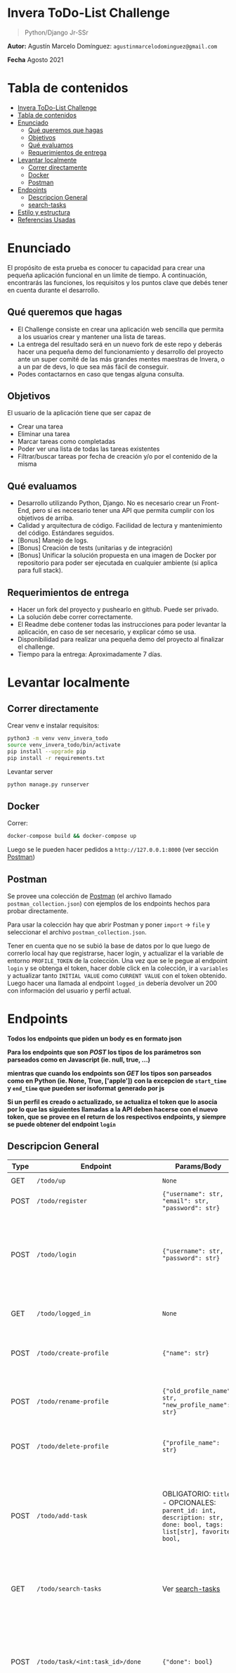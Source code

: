 # Invera ToDo-List Challenge
> Python/Django Jr-SSr

**Autor:** Agustín Marcelo Domínguez: `agustinmarcelodominguez@gmail.com`

**Fecha** Agosto 2021

# Tabla de contenidos

- [Invera ToDo-List Challenge](#invera-todo-list-challenge)
- [Tabla de contenidos](#tabla-de-contenidos)
- [Enunciado](#enunciado)
  - [Qué queremos que hagas](#qué-queremos-que-hagas)
  - [Objetivos](#objetivos)
  - [Qué evaluamos](#qué-evaluamos)
  - [Requerimientos de entrega](#requerimientos-de-entrega)
- [Levantar localmente](#levantar-localmente)
  - [Correr directamente](#correr-directamente)
  - [Docker](#docker)
  - [Postman](#postman)
- [Endpoints](#endpoints)
  - [Descripcion General](#descripcion-general)
  - [search-tasks](#search-tasks)
- [Estilo y estructura](#estilo-y-estructura)
- [Referencias Usadas](#referencias-usadas)

# Enunciado

El propósito de esta prueba es conocer tu capacidad para crear una pequeña aplicación funcional en un límite de tiempo. A continuación, encontrarás las funciones, los requisitos y los puntos clave que debés tener en cuenta durante el desarrollo.

## Qué queremos que hagas

- El Challenge consiste en crear una aplicación web sencilla que permita a los usuarios crear y mantener una lista de tareas.
- La entrega del resultado será en un nuevo fork de este repo y deberás hacer una pequeña demo del funcionamiento y desarrollo del proyecto ante un super comité de las más grandes mentes maestras de Invera, o a un par de devs, lo que sea más fácil de conseguir.
- Podes contactarnos en caso que tengas alguna consulta.

## Objetivos

El usuario de la aplicación tiene que ser capaz de

- Crear una tarea
- Eliminar una tarea
- Marcar tareas como completadas
- Poder ver una lista de todas las tareas existentes
- Filtrar/buscar tareas por fecha de creación y/o por el contenido de la misma

## Qué evaluamos

- Desarrollo utilizando Python, Django. No es necesario crear un Front-End, pero sí es necesario tener una API que permita cumplir con los objetivos de arriba.
- Calidad y arquitectura de código. Facilidad de lectura y mantenimiento del código. Estándares seguidos.
- [Bonus] Manejo de logs.
- [Bonus] Creación de tests (unitarias y de integración)
- [Bonus] Unificar la solución propuesta en una imagen de Docker por repositorio para poder ser ejecutada en cualquier ambiente (si aplica para full stack).

## Requerimientos de entrega

- Hacer un fork del proyecto y pushearlo en github. Puede ser privado.
- La solución debe correr correctamente.
- El Readme debe contener todas las instrucciones para poder levantar la aplicación, en caso de ser necesario, y explicar cómo se usa.
- Disponibilidad para realizar una pequeña demo del proyecto al finalizar el challenge.
- Tiempo para la entrega: Aproximadamente 7 días.

# Levantar localmente

## Correr directamente

Crear venv e instalar requisitos:

```bash
python3 -m venv venv_invera_todo
source venv_invera_todo/bin/activate
pip install --upgrade pip
pip install -r requirements.txt
```

Levantar server

```bash
python manage.py runserver
```

## Docker
Correr:

```bash
docker-compose build && docker-compose up
```

Luego se le pueden hacer pedidos a `http://127.0.0.1:8000` (ver sección [Postman](#postman))

## Postman

Se provee una colección de [Postman](https://www.postman.com/) (el archivo llamado `postman_collection.json`) con ejemplos de los endpoints hechos para probar directamente.

Para usar la colección hay que abrir Postman y poner `import` -> `file` y seleccionar el archivo `postman_collection.json`.

Tener en cuenta que no se subió la base de datos por lo que luego de correrlo local hay que registrarse, hacer login, y actualizar el la variable de entorno `PROFILE_TOKEN` de la colección.
Una vez que se le pegue al endpoint `login` y se obtenga el token, hacer doble click en la colección, ir a `variables` y actualizar tanto `INITIAL VALUE` como `CURRENT VALUE` con el token obtenido. Luego hacer una llamada al endpoint `logged_in` debería devolver un 200 con información del usuario y perfil actual.

# Endpoints

**Todos los endpoints que piden un body es en formato json**

**Para los endpoints que son *POST* los tipos de los parámetros son parseados como en Javascript (ie. null, true, ...)**

**mientras que cuando los endpoints son *GET* los tipos son parseados como en Python (ie. None, True, ['apple'])**
**con la excepcion de `start_time` y `end_time` que pueden ser isoformat generado por js**

**Si un perfil es creado o actualizado, se actualiza el token que lo asocia por lo que las siguientes llamadas**
**a la API deben hacerse con el nuevo token, que se provee en el return de los respectivos endpoints, y**
**siempre se puede obtener del endpoint `login`**

## Descripcion General

| Type | Endpoint                            | Params/Body                                                             | Return                                                                                    |
|------|-------------------------------------|-------------------------------------------------------------------------|-------------------------------------------------------------------------------------------|
| GET  | `/todo/up`                          | `None`                                                                  | `{"status": "ok"}`                                                                        |
| POST | `/todo/register`                    | `{"username": str, "email": str, "password": str}`                      | `{"status": "ok"}`                                                                        |
| POST | `/todo/login`                       | `{"username": str, "password": str}`                                    | `{"profiles": [{"name": str, "token": "ey..."}]}` Lista de perfiles con sus respectivos TOKEN para autenticar |
| GET  | `/todo/logged_in`                   | `None`                                                                  | `{"user": str, "profile": str}` si el token es aceptado                                  |
| POST | `/todo/create-profile`              | `{"name": str}`                                                         | `{"status": "ok", "result": {"name": str, "token": token}}`                               |
| POST | `/todo/rename-profile`              | `{"old_profile_name": str, "new_profile_name": str}`                    | `{"status": "ok", "result": {"name": str, "user": str, "token": token}}`                  |
| POST | `/todo/delete-profile`              | `{"profile_name": str}`                                                 | `{"status": "ok", "result": {"deleted": true}}`                                           |
| POST | `/todo/add-task`                    | OBLIGATORIO: `title` - OPCIONALES: `parent_id: int, description: str, done: bool, tags: list[str], favorite: bool,` | `{"status": "ok", "result": {"id": int, "parent_id": int, "title": str, "description": str, "done": bool, "favorite": bool, "created_at": datetime}}` |
| GET  | `/todo/search-tasks`                | Ver [search-tasks](#search-tasks) | `{"status": "ok", "result": {"amount": int, "tasks": [task...]}}`                         |
| POST | `/todo/task/<int:task_id>/done`     | `{"done": bool}`                                                        | `{"status": "ok", "result": {"id": int, "parent_id": int, "title": str, "description": str, "done": bool, "favorite": bool, "created_at": datetime}}` |
| POST | `/todo/task/<int:task_id>/update`   | Se pueden actualizar opcionalmente: `title: str, parent_id: int, description: str, done: bool, tags: list[str], favorite: bool` | `{"status": "ok", "result": {"id": int, "parent_id": int, "title": str, "description": str, "done": bool, "favorite": bool, "created_at": datetime}}` |
| POST | `/todo/task/<int:task_id>/delete`   | `None`                         | `{"status": "ok", "result": {"deleted": true}}`                                           |
| GET  | `/todo/task/<int:task_id>/children` | Mismos campos que `search-tasks` pero limitado a subtareas de task_id  | `{"status": "ok", "result": {"tasks": [task...]}}`                  |


## search-tasks

Como es una `GET Request` los argumentos de filtro se pasan como parámetros. Por ejemplo:

`/todo/search-tasks?search_sub_tree=True&done=False&parent_id=9&tags=["apple", "some"]`

Los posibles parametros (todos opcionales) que se le pueden pasar
son primero los campos basicos del modelo (con excepción de descripción):

 * `done : str` - Para filtrar las tareas completas o no
 * `title : str` - En este caso tiene que ser un match exacto
 * `parent_id : int` - El id de otra task, por lo que limita la búsqueda a las subtareas de esta (se puede hacer el mismo comportamiento con `/todo/task/<int:task_id>/children`)
 * `tags : list[str]` - Un filtro de OR inclusivo para las tareas que se crearon con esas tags.
 * `favorite : bool` - Filtra a tareas que exclusivamente fueron marcadas como favoritas (o no)

Luego hay unos argumentos especiales (no menos opcionales) para esta request que modifican la búsqueda. Estos son:

 * `start_time : datetime` - Se parsea con `iso8601` y filtra las tareas creadas despues de esta datetime
 * `end_time : datetime` - Se parsea con `iso8601` y filtra las tareas creadas antes de esta datetime
 * `page : int` - Por defecto existe una paginación con 50 tareas por pagina, por lo que si una búsqueda particular devuelve muchos elementos, se puede user este argumento para paginar
 * `search_sub_tree : bool` - Si este valor es falso (por defecto), la request filtrará solo por tareas sin madre (no devuelve subtareas)

# Estilo y estructura

Se siguió la estructura recomendada y default de los projectos de django, con estilos de PEP8 para el estilo de codigo
con ayuda de la herramienta `pycodestyle`

```bash
pycodestyle . --exclude=venv_*,**migrations**
```

# Referencias Usadas

 - [Usar tokens para autenticacion en Django](https://www.django-rest-framework.org/api-guide/authentication/#setting-the-authentication-scheme)
 - [Django default auth](https://docs.djangoproject.com/en/3.2/topics/auth/default/)
 - [Expose vs publish Docker](https://www.baeldung.com/ops/docker/expose-vs-publish)
 - [Django Pagination](https://docs.djangoproject.com/en/3.2/topics/pagination/)
 - [django-taggit](https://django-taggit.readthedocs.io/en/latest/api.html)
